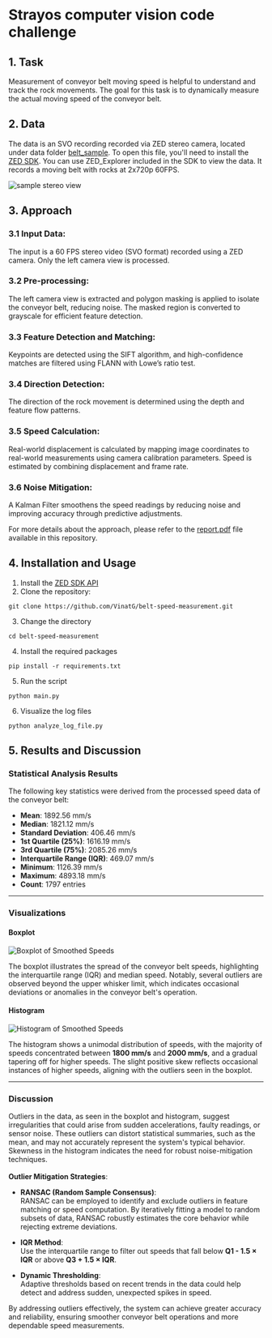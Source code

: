 # Strayos computer vision code challenge

## 1. Task
Measurement of conveyor belt moving speed is helpful to understand and track the rock movements. The goal for this task is to dynamically measure the actual moving speed of the conveyor belt.

## 2. Data
The data is an SVO recording recorded via ZED stereo camera, located under data folder [belt_sample](data/belt_sample.svo). To open this file, you'll need to install the [ZED SDK](https://www.stereolabs.com/developers/release/). You can use ZED_Explorer included in the SDK to view the data. It records a moving belt with rocks at 2x720p 60FPS.
  
<img alt="sample stereo view" src="assets/sample.png">

## 3. Approach
### 3.1 Input Data:
The input is a 60 FPS stereo video (SVO format) recorded using a ZED camera. Only the left camera view is processed.

### 3.2 Pre-processing:
The left camera view is extracted and polygon masking is applied to isolate the conveyor belt, reducing noise. The masked region is converted to grayscale for efficient feature detection.

### 3.3 Feature Detection and Matching:
Keypoints are detected using the SIFT algorithm, and high-confidence matches are filtered using FLANN with Lowe’s ratio test.

### 3.4 Direction Detection:
The direction of the rock movement is determined using the depth and feature flow patterns.

### 3.5 Speed Calculation:
Real-world displacement is calculated by mapping image coordinates to real-world measurements using camera calibration parameters. Speed is estimated by combining displacement and frame rate.

### 3.6 Noise Mitigation:
A Kalman Filter smoothens the speed readings by reducing noise and improving accuracy through predictive adjustments.

For more details about the approach, please refer to the [report.pdf](./report.pdf)  file available in this repository.

## 4. Installation and Usage
1. Install the [ZED SDK API](https://www.stereolabs.com/docs/installation/windows)
2. Clone the repository:
```
git clone https://github.com/VinatG/belt-speed-measurement.git
```
3. Change the directory
```
cd belt-speed-measurement
```
4. Install the required packages
```
pip install -r requirements.txt
```
5. Run the script
```
python main.py
```
6. Visualize the log files
```
python analyze_log_file.py
```

## 5. Results and Discussion

### Statistical Analysis Results
The following key statistics were derived from the processed speed data of the conveyor belt:

- **Mean**: 1892.56 mm/s  
- **Median**: 1821.12 mm/s  
- **Standard Deviation**: 406.46 mm/s  
- **1st Quartile (25%)**: 1616.19 mm/s  
- **3rd Quartile (75%)**: 2085.26 mm/s  
- **Interquartile Range (IQR)**: 469.07 mm/s  
- **Minimum**: 1126.39 mm/s  
- **Maximum**: 4893.18 mm/s  
- **Count**: 1797 entries  

---

### Visualizations

#### Boxplot
![Boxplot of Smoothed Speeds](boxplot_speeds.png)

The boxplot illustrates the spread of the conveyor belt speeds, highlighting the interquartile range (IQR) and median speed. Notably, several outliers are observed beyond the upper whisker limit, which indicates occasional deviations or anomalies in the conveyor belt's operation.

#### Histogram
![Histogram of Smoothed Speeds](histogram_speeds.png)

The histogram shows a unimodal distribution of speeds, with the majority of speeds concentrated between **1800 mm/s** and **2000 mm/s**, and a gradual tapering off for higher speeds. The slight positive skew reflects occasional instances of higher speeds, aligning with the outliers seen in the boxplot.

---

### Discussion 
   Outliers in the data, as seen in the boxplot and histogram, suggest irregularities that could arise from sudden accelerations, faulty readings, or sensor noise. These outliers can distort statistical summaries, such as the mean, and may not accurately represent the system's typical behavior. Skewness in the histogram indicates the need for robust noise-mitigation techniques.
<br />
<br />
**Outlier Mitigation Strategies**:  
   - **RANSAC (Random Sample Consensus)**:  
     RANSAC can be employed to identify and exclude outliers in feature matching or speed computation. By iteratively fitting a model to random subsets of data, RANSAC robustly estimates the core behavior while rejecting extreme deviations.

   - **IQR Method**:  
     Use the interquartile range to filter out speeds that fall below **Q1 - 1.5 × IQR** or above **Q3 + 1.5 × IQR**. 

   - **Dynamic Thresholding**:  
     Adaptive thresholds based on recent trends in the data could help detect and address sudden, unexpected spikes in speed.

By addressing outliers effectively, the system can achieve greater accuracy and reliability, ensuring smoother conveyor belt operations and more dependable speed measurements.

